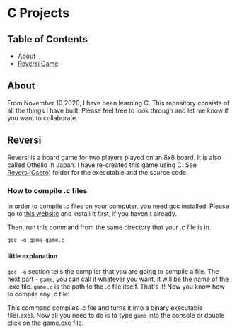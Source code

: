 # C Projects

## Table of Contents

- [About](#about)
- [Reversi Game](#reversi)

## About <a name = "about"></a>

From November 10  2020, I have been learning C. This repository consists of all the things I have built. Please feel free to look through and let me know if you want to collaborate.

## Reversi <a name = "reversi"></a>

Reversi is a board game for two players played on an 8x8 board. It is also called Othello in Japan. I have re-created this game using C. See [Reversi(Osero)](./reversi(osero)) folder for the executable and the source code. 

### How to compile .c files

In order to compile .c files on your computer, you need gcc installed. Please go to [this website](https://gcc.gnu.org/install/binaries.html) and install it first, if you haven't already. 

Then, run this command from the same directory that your .c file is in. 
```
gcc -o game game.c
```
#### little explanation
```gcc -o``` section tells the compiler that you are going to compile a file. The next part - ```game```,  you can call it whatever you want, it will be the name of the .exe file. ```game.c``` is the path to the .c file itself. That's it! Now you know how to compile any .c file!

This command compiles .c file and turns it into a binary executable file(.exe). Now all you need to do is to type ```game``` into the console or double click on the game.exe file.
